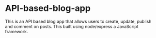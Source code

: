 # API-based-blog-app
This is an API based blog app that allows users to create, update, publish and comment on posts. This built using node/express a JavaScript framework. 
